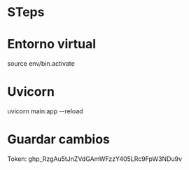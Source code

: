# STeps

# Entorno virtual
source env/bin.activate

# Uvicorn
uvicorn main:app --reload

# Guardar cambios
Token: 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